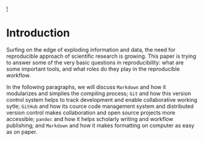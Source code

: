 [!](https://raw.githubusercontent.com/ucb-stat159/stat159-fall-2016/master/projects/proj01/images/stat159-logo.png)
# Introduction

Surfing on the edge of exploding information and data, the need for reproducible approach of scientific research is growing. This paper is trying to answer some of the very basic questions in reproducibility: what are some important tools, and what roles do they play in the reproducible workflow.


In the following paragraphs, we will discuss `Markdown` and how it modularizes and simplies the compiling process; `Git` and how this version control system helps to track development and enable collaborative working sytle; `GitHub` and how its cource code management system and distributed version control makes collaboration and open source projects more accessible; `pandoc` and how it helps scholarly writing and workflow publishing; and `Markdown` and how it makes formatting on computer as easy as on paper.